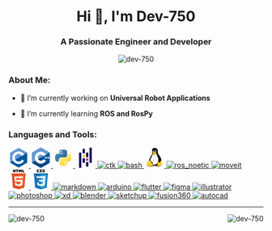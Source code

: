 <h1 align="center">Hi 👋, I'm Dev-750</h1>  
<h3 align="center">A Passionate Engineer and Developer</h3>  
  
<p align="center"> <img src="https://komarev.com/ghpvc/?username=dev-750&label=Profile%20views&color=0e75b6&style=flat" alt="dev-750" /> </p>  

### About Me:
- 🔭 I’m currently working on **Universal Robot Applications**  
  
- 🌱 I’m currently learning **ROS and RosPy**   
  
<!--<h3 align="left">Connect with me:</h3>  
<p align="left">  
</p>-->  
  
<h3 align="left">Languages and Tools:</h3>  
<p align="left"> 
  <!--C--> <a href="https://www.cprogramming.com/" target="_blank" rel="noreferrer"> <img src="https://raw.githubusercontent.com/devicons/devicon/master/icons/c/c-original.svg" alt="c" width="40" height="40"/> </a> 

  <!--C++--> <a href="https://www.w3schools.com/cpp/" target="_blank" rel="noreferrer"> <img src="https://raw.githubusercontent.com/devicons/devicon/master/icons/cplusplus/cplusplus-original.svg" alt="cplusplus" width="40" height="40"/> </a> 

  <!--Python--> <a href="https://www.python.org" target="_blank" rel="noreferrer"> <img src="https://raw.githubusercontent.com/devicons/devicon/master/icons/python/python-original.svg" alt="python" width="40" height="40"/> </a>

  <!--Pandas--> <a href="https://pandas.pydata.org/" target="_blank" rel="noreferrer"> <img src="https://raw.githubusercontent.com/devicons/devicon/2ae2a900d2f041da66e950e4d48052658d850630/icons/pandas/pandas-original.svg" alt="pandas" width="40" height="40"/> </a>

  <!--CTk--> <a href="https://customtkinter.tomschimansky.com/" target="_blank" rel="noreferrer"> <img src="https://th.bing.com/th/id/OIP.MxeP27JwuBSirCI-pjsoowAAAA?w=163&h=180&c=7&r=0&o=5&pid=1.7" alt="ctk" height="40"/> </a>

  <!--Bash--> <a href="https://www.gnu.org/software/bash/" target="_blank" rel="noreferrer"> <img src="https://www.vectorlogo.zone/logos/gnu_bash/gnu_bash-icon.svg" alt="bash" width="40" height="40"/> </a>

  <!--Linux--> <a href="https://www.linux.org/" target="_blank" rel="noreferrer"> <img src="https://raw.githubusercontent.com/devicons/devicon/master/icons/linux/linux-original.svg" alt="linux" width="40" height="40"/> </a>

  <!--ROS Noetic--> <a href="https://wiki.ros.org/noetic" target="_blank" rel="noreferrer"> <img src="https://wiki.ros.org/noetic?action=AttachFile&do=get&target=noetic.png" alt="ros_noetic" height="40"/> </a>

  <!--MoveIt--> <a href="https://moveit.ros.org/" target="_blank" rel="noreferrer"> <img src="https://moveit.ros.org/assets/logo/moveit_logo-black.png" alt="moveit" height="40"/> </a>

  <br>

  <!--HTML5--> <a href="https://www.w3.org/html/" target="_blank" rel="noreferrer"> <img src="https://raw.githubusercontent.com/devicons/devicon/master/icons/html5/html5-original-wordmark.svg" alt="html5" width="40" height="40"/> </a>

  <!--CSS 3--> <a href="https://www.w3schools.com/css/" target="_blank" rel="noreferrer"> <img src="https://raw.githubusercontent.com/devicons/devicon/master/icons/css3/css3-original-wordmark.svg" alt="css3" width="40" height="40"/> </a>

  <!--MarkDown--> <a href="https://www.markdownguide.org/" target="_blank" rel="noreferrer"> <img src="https://www.markdownguide.org/assets/images/markdown-mark.svg" alt="markdown" width="40" height="40"/> </a>
  
  <!--Arduino--> <a href="https://www.arduino.cc/" target="_blank" rel="noreferrer"> <img src="https://cdn.worldvectorlogo.com/logos/arduino-1.svg" alt="arduino" width="40" height="40"/> </a> 
  
   <!--Flutter--> <a href="https://flutter.dev" target="_blank" rel="noreferrer"> <img src="https://www.vectorlogo.zone/logos/flutterio/flutterio-icon.svg" alt="flutter" width="40" height="40"/> </a>

  <!--Figma--> <a href="https://www.figma.com/" target="_blank" rel="noreferrer"> <img src="https://www.vectorlogo.zone/logos/figma/figma-icon.svg" alt="figma" width="40" height="40"/> </a>

  <!--Adobe illustrator--> <a href="https://www.adobe.com/in/products/illustrator.html" target="_blank" rel="noreferrer"> <img src="https://th.bing.com/th?id=OSK.79ba1382dceb5228a30219fd89cac9bc&w=102&h=102&c=7&o=6&pid=SANGAM" alt="illustrator" width="40" height="40"/> </a> 
  
  <!--Adobe Photoshop--> <a href="https://www.photoshop.com/en" target="_blank" rel="noreferrer"> <img src="https://th.bing.com/th?id=OSAAS.7F34B6871FC320DC9A07CEE1A931250E&w=72&h=72&c=17&rs=1&o=6&pid=5.1" alt="photoshop" width="40" height="40"/> </a> 
    
  <!--Adobe XD--> <a href="https://www.adobe.com/products/xd.html" target="_blank" rel="noreferrer"> <img src="https://th.bing.com/th?id=OSK.0edb8e3b6d2bbfb1917310206681feda&w=102&h=102&c=7&o=6&pid=SANGAM" alt="xd" width="40" height="40"/> </a> 

  <!--Blender--> <a href="https://www.blender.org/" target="_blank" rel="noreferrer"> <img src="https://download.blender.org/branding/community/blender_community_badge_white.svg" alt="blender" width="40" height="40"/> </a> 

  <!--SketchUp--> <a href="https://www.sketchup.com/en?utm_source=bing&utm_medium=cpc&utm_campaign=june-promo-2024&utm_content=sketchup&utm_term=sketchup" target="_blank" rel="noreferrer"> <img src="https://th.bing.com/th?id=OSK.4QjpjyWf3sjLMCgQ3SPWZ35qkUoQNByHKAGXg7sEmdY&w=102&h=102&c=7&o=6&pid=SANGAM" alt="sketchup" width="40" height="40"/> </a>

  <!--Fusion 360--> <a href="https://www.autodesk.com/products/fusion-360/overview?term=1-YEAR&tab=subscription&plc=FSN" target="_blank" rel="noreferrer"> <img src="https://damassets.autodesk.net/content/dam/autodesk/www/product-imagery/badge-75x75/simplified-badges/fusion-360-product-design-extension-2023-simplified-badge-75x75.png" alt="fusion360" width="40" height="40"/> </a> 

  <!--AutoCAD--> <a href="https://www.autodesk.com/products/autocad/overview?us_oa=dotcom-us&us_si=d0eede54-788c-45f2-bdb3-a52f74bb21f5&us_st=autocad&us_pt=ACD&term=1-YEAR&tab=subscription&plc=ACDIST" target="_blank" rel="noreferrer"> <img src="https://damassets.autodesk.net/content/dam/autodesk/www/product-imagery/badge-75x75/autocad-badge-75x75.png" alt="autocad" width="40" height="40"/> </a>
</p>  

<hr>

<p><img align="left" src="https://github-readme-stats.vercel.app/api/top-langs?username=dev-750&show_icons=true&locale=en&layout=compact" alt="dev-750"/></p>  
<p>&nbsp;<img align="right" src="https://github-readme-stats.vercel.app/api?username=dev-750&show_icons=true&locale=en" alt="dev-750" /></p>

<!--<p align="center"> <a href="https://github.com/ryo-ma/github-profile-trophy"><img src="https://github-profile-trophy.vercel.app/?username=dev-750" alt="dev-750" /></a> </p>
-->
